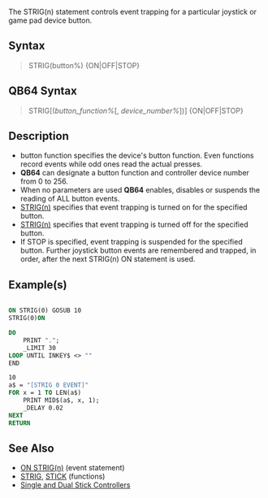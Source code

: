 The STRIG(n) statement controls event trapping for a particular joystick or game pad device button.

## Syntax

> STRIG(button%) {ON|OFF|STOP}

## QB64 Syntax

> STRIG[(*button_function%*[, *device_number%*])] {ON|OFF|STOP}

## Description

* button function specifies the device's button function. Even functions record events while odd ones read the actual presses.
* **QB64** can designate a button function and controller device number from 0 to 256.
* When no parameters are used **QB64** enables, disables or suspends the reading of ALL button events.
* [STRIG(n)](STRIG(n)) specifies that event trapping is turned on for the specified button.
* [STRIG(n)](STRIG(n)) specifies that event trapping is turned off for the specified button.
* If STOP is specified, event trapping is suspended for the specified button. Further joystick button events are remembered and trapped, in order, after the next STRIG(n) ON statement is used.

## Example(s)

```vb

ON STRIG(0) GOSUB 10
STRIG(0)ON

DO
    PRINT ".";
    _LIMIT 30
LOOP UNTIL INKEY$ <> ""
END

10
a$ = "[STRIG 0 EVENT]"
FOR x = 1 TO LEN(a$)
    PRINT MID$(a$, x, 1);
    _DELAY 0.02
NEXT
RETURN 

```

## See Also

* [ON STRIG(n)](ON-STRIG(n)) (event statement)
* [STRIG](STRIG), [STICK](STICK) (functions)
* [Single and Dual Stick Controllers](http://en.wikipedia.org/wiki/Analog_stick)
